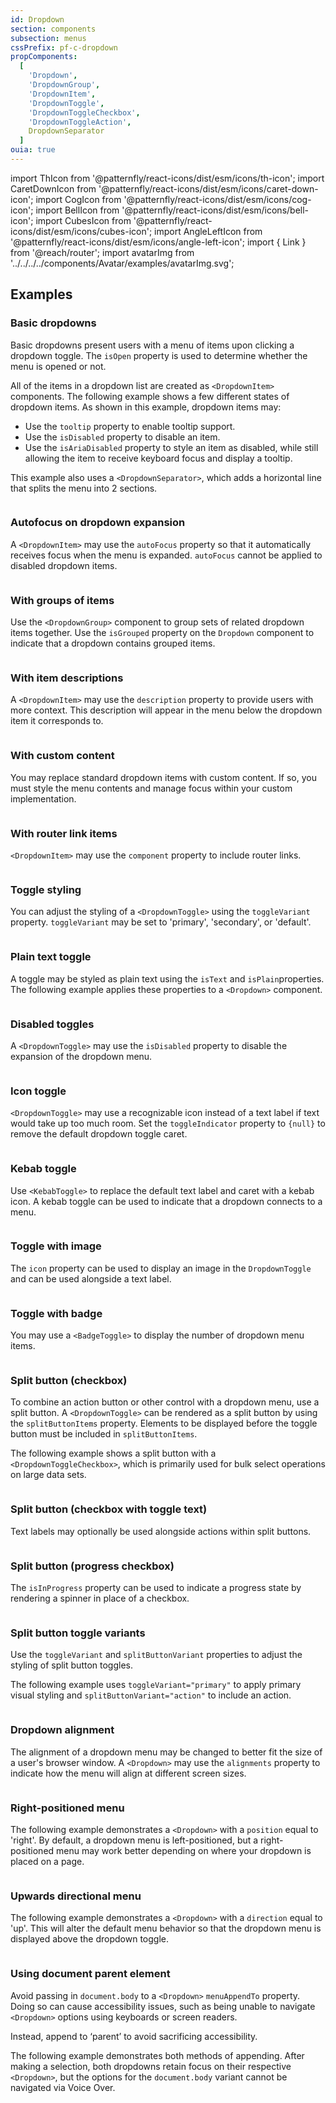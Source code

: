 ```yaml
---
id: Dropdown
section: components
subsection: menus
cssPrefix: pf-c-dropdown
propComponents:
  [
    'Dropdown',
    'DropdownGroup',
    'DropdownItem',
    'DropdownToggle',
    'DropdownToggleCheckbox',
    'DropdownToggleAction',
    DropdownSeparator
  ]
ouia: true
---
```


import ThIcon from '@patternfly/react-icons/dist/esm/icons/th-icon';
import CaretDownIcon from '@patternfly/react-icons/dist/esm/icons/caret-down-icon';
import CogIcon from '@patternfly/react-icons/dist/esm/icons/cog-icon';
import BellIcon from '@patternfly/react-icons/dist/esm/icons/bell-icon';
import CubesIcon from '@patternfly/react-icons/dist/esm/icons/cubes-icon';
import AngleLeftIcon from '@patternfly/react-icons/dist/esm/icons/angle-left-icon';
import { Link } from '@reach/router';
import avatarImg from '../../../../components/Avatar/examples/avatarImg.svg';

## Examples

### Basic dropdowns

Basic dropdowns present users with a menu of items upon clicking a dropdown toggle. The `isOpen` property is used to determine whether the menu is opened or not.

All of the items in a dropdown list are created as `<DropdownItem>` components. The following example shows a few different states of dropdown items. As shown in this example, dropdown items may:

- Use the `tooltip` property to enable tooltip support.
- Use the `isDisabled` property to disable an item.
- Use the `isAriaDisabled` property to style an item as disabled, while still allowing the item to receive keyboard focus and display a tooltip.

This example also uses a `<DropdownSeparator>`, which adds a horizontal line that splits the menu into 2 sections.

```ts file='./DropdownBasic.tsx'

```

### Autofocus on dropdown expansion

A `<DropdownItem>` may use the `autoFocus` property so that it automatically receives focus when the menu is expanded. `autoFocus` cannot be applied to disabled dropdown items.

```ts file="./DropdownInitialSelection.tsx"

```

### With groups of items

Use the `<DropdownGroup>` component to group sets of related dropdown items together. Use the `isGrouped` property on the `Dropdown` component to indicate that a dropdown contains grouped items.

```ts file="./DropdownGroups.tsx"

```

### With item descriptions

A `<DropdownItem>` may use the `description` property to provide users with more context. This description will appear in the menu below the dropdown item it corresponds to.

```ts file="./DropdownDescriptions.tsx"

```

### With custom content

You may replace standard dropdown items with custom content. If so, you must style the menu contents and manage focus within your custom implementation.

```ts file="./DropdownBasicPanel.tsx"

```

### With router link items

`<DropdownItem>` may use the `component` property to include router links.

```ts file="./DropdownRouterLink.tsx"

```

### Toggle styling

You can adjust the styling of a `<DropdownToggle>` using the `toggleVariant` property. `toggleVariant` may be set to 'primary', 'secondary', or 'default'.

```ts file="./DropdownPrimaryToggle.tsx"

```

### Plain text toggle

A toggle may be styled as plain text using the `isText` and `isPlain`properties. The following example applies these properties to a `<Dropdown>` component.

```ts file="./DropdownPlainTextToggle.tsx"

```

### Disabled toggles

A `<DropdownToggle>` may use the `isDisabled` property to disable the expansion of the dropdown menu.

```ts file="./DropdownDisabled.tsx"

```

### Icon toggle

`<DropdownToggle>` may use a recognizable icon instead of a text label if text would take up too much room. Set the `toggleIndicator` property to `{null}` to remove the default dropdown toggle caret.

```ts file="./DropdownIconOnly.tsx"

```

### Kebab toggle

Use `<KebabToggle>` to replace the default text label and caret with a kebab icon. A kebab toggle can be used to indicate that a dropdown connects to a menu.

```ts file="./DropdownKebab.tsx"

```

### Toggle with image

The `icon` property can be used to display an image in the `DropdownToggle` and can be used alongside a text label.

```ts file="./DropdownImageAndText.tsx"

```

### Toggle with badge

You may use a `<BadgeToggle>` to display the number of dropdown menu items.

```ts file="./DropdownBadge.tsx"

```

### Split button (checkbox)

To combine an action button or other control with a dropdown menu, use a split button. A `<DropdownToggle>` can be rendered as a split button by using the `splitButtonItems` property. Elements to be displayed before the toggle button must be included in `splitButtonItems`.

The following example shows a split button with a `<DropdownToggleCheckbox>`, which is primarily used for bulk select operations on large data sets.

```ts file="./DropdownSplitButton.tsx"

```

### Split button (checkbox with toggle text)

Text labels may optionally be used alongside actions within split buttons.

```ts file="./DropdownSplitButtonText.tsx"

```

### Split button (progress checkbox)

The `isInProgress` property can be used to indicate a progress state by rendering a spinner in place of a checkbox.

```ts isBeta file="./DropdownSplitButtonProgressCheckbox.tsx"

```

### Split button toggle variants

Use the `toggleVariant` and `splitButtonVariant` properties to adjust the styling of split button toggles.

The following example uses `toggleVariant="primary"` to apply primary visual styling and `splitButtonVariant="action"` to include an action.

```ts file="./DropdownSplitButtonActionPrimary.tsx"

```

### Dropdown alignment

The alignment of a dropdown menu may be changed to better fit the size of a user's browser window. A `<Dropdown>` may use the `alignments` property to indicate how the menu will align at different screen sizes.

```ts file="./DropdownAlignmentOnBreakpoints.tsx"

```

### Right-positioned menu

The following example demonstrates a `<Dropdown>` with a `position` equal to 'right'. By default, a dropdown menu is left-positioned, but a right-positioned menu may work better depending on where your dropdown is placed on a page.

```ts file="./DropdownPositionRight.tsx"

```

### Upwards directional menu

The following example demonstrates a `<Dropdown>` with a `direction` equal to 'up'. This will alter the default menu behavior so that the dropdown menu is displayed above the dropdown toggle.

```ts file="./DropdownDirectionUp.tsx"

```

### Using document parent element

Avoid passing in `document.body` to a `<Dropdown>` `menuAppendTo` property. Doing so can cause accessibility issues, such as being unable to navigate `<Dropdown>` options using keyboards or screen readers.

Instead, append to ‘parent’ to avoid sacrificing accessibility.

The following example demonstrates both methods of appending. After making a selection, both dropdowns retain focus on their respective `<Dropdown>`, but the options for the `document.body` variant cannot be navigated via Voice Over.

```ts file="./DropdownAppendBodyVsParent.tsx"

```
